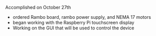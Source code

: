 
Accomplished on October 27th 
- ordered Rambo board, rambo power supply, and NEMA 17 motors
- began working with the Raspberry Pi touchscreen display
- Working on the GUI that will be used to control the device
